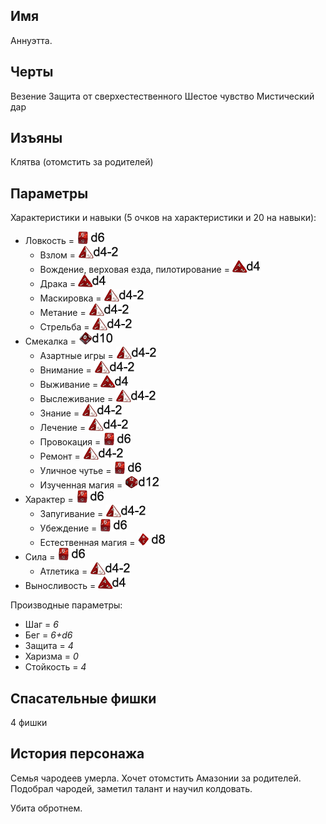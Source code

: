 ## Имя
Аннуэтта.

## Черты
  Везение
  Защита от сверхестественного
  Шестое чувство
  Мистический дар
	
## Изъяны
  Клятва (отомстить за родителей)

## Параметры
Характеристики и навыки (5 очков на характеристики и 20 на навыки):
- Ловкость = ![](хар/1.png)
  - Взлом = ![](нав/0.png)
  - Вождение, верховая езда, пилотирование = ![](нав/1.png)
  - Драка = ![](нав/1.png)
  - Маскировка = ![](нав/0.png)
  - Метание = ![](нав/0.png)
  - Стрельба = ![](нав/0.png)
- Смекалка = ![](хар/3.png)
  - Азартные игры = ![](нав/0.png)
  - Внимание = ![](нав/0.png)
  - Выживание = ![](нав/1.png)
  - Выслеживание = ![](нав/0.png)
  - Знание  = ![](нав/0.png)
  - Лечение = ![](нав/0.png)
  - Провокация = ![](нав/2.png)
  - Ремонт = ![](нав/0.png)
  - Уличное чутье = ![](нав/2.png)
  - Изученная магия = ![](нав/5.png)
- Характер = ![](хар/1.png)
  - Запугивание = ![](нав/0.png)
  - Убеждение = ![](нав/2.png)
  - Естественная магия = ![](нав/3.png)
- Сила = ![](хар/1.png)
  - Атлетика = ![](нав/0.png)
- Выносливость = ![](хар/0.png)

Производные параметры:
- Шаг = *6*
- Бег = *6+d6*
- Защита = *4*
- Харизма = *0*
- Стойкость = *4*

## Спасательные фишки
4 фишки

## История персонажа
Семья чародеев умерла. Хочет отомстить Амазонии за родителей. Подобрал чародей, заметил талант и научил колдовать.

Убита обротнем.